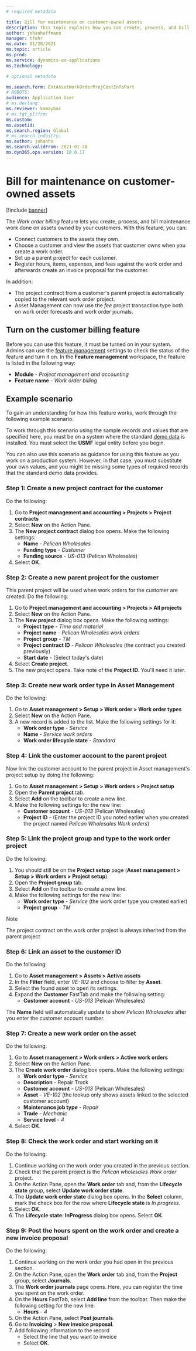 ```yaml
---
# required metadata

title: Bill for maintenance on customer-owned assets
description: This topic explains how you can create, process, and bill maintenance work done on assets owned by your customers.
author: johanhoffmann
manager: tfehr
ms.date: 01/28/2021
ms.topic: article
ms.prod: 
ms.service: dynamics-ax-applications
ms.technology: 

# optional metadata

ms.search.form: EntAssetWorkOrderProjCostInfoPart 
# ROBOTS: 
audience: Application User
# ms.devlang: 
ms.reviewer: kamaybac
# ms.tgt_pltfrm: 
ms.custom: 
ms.assetid: 
ms.search.region: Global
# ms.search.industry: 
ms.author: johanho
ms.search.validFrom: 2021-01-28
ms.dyn365.ops.version: 10.0.17
---
```


# Bill for maintenance on customer-owned assets

[!include [banner](../../includes/banner.md)]

The *Work order billing* feature lets you create, process, and bill maintenance work done on assets owned by your customers. With this feature, you can:

- Connect customers to the assets they own.
- Choose a customer and view the assets that customer owns when you create a work order.
- Set up a parent project for each customer.
- Register hours, items, expenses, and fees against the work order and afterwards create an invoice proposal for the customer.

In addition:

- The project contract from a customer's parent project is automatically copied to the relevant work order project.
- Asset Management can now use the *fee* project transaction type both on work order forecasts and work order journals.

## Turn on the customer billing feature

Before you can use this feature, it must be turned on in your system. Admins can use the [feature management](../../../fin-ops-core/fin-ops/get-started/feature-management/feature-management-overview.md) settings to check the status of the feature and turn it on. In the **Feature management** workspace, the feature is listed in the following way:

- **Module** - *Project management and accounting*
- **Feature name** - *Work order billing*

## Example scenario

To gain an understanding for how this feature works, work through the following example scenario.

To work through this scenario using the sample records and values that are specified here, you must be on a system where the standard [demo data](../../../fin-ops-core/dev-itpro/deployment/deploy-demo-environment.md) is installed. You must select the **USMF** legal entity before you begin.

You can also use this scenario as guidance for using this feature as you work on a production system. However, in that case, you must substitute your own values, and you might be missing some types of required records that the standard demo data provides.

### Step 1: Create a new project contract for the customer

Do the following:

1. Go to **Project management and accounting \> Projects \> Project contracts**
1. Select **New** on the Action Pane.
1. The **New project contract** dialog box opens. Make the following settings:
    - **Name** - *Pelican Wholesales*
    - **Funding type** - *Customer*
    - **Funding source** - *US-013* (Pelican Wholesales)
1. Select **OK**.

### Step 2: Create a new parent project for the customer

This parent project will be used when work orders for the customer are created. Do the following:

1. Go to **Project management and accounting \> Projects \> All projects**
1. Select **New** on the Action Pane.
1. The **New project** dialog box opens. Make the following settings:
    - **Project type** - *Time and material*
    - **Project name** - *Pelican Wholesales work orders*
    - **Project group** - *TM*
    - **Project contract ID** - *Pelican Wholesales* (the contract you created previously)
    - **Start date** - (Select today's date)
1. Select **Create project**.
1. The new project opens. Take note of the **Project ID**. You'll need it later.

### Step 3: Create new work order type in Asset Management

Do the following:

1. Go to **Asset management \> Setup \> Work order \> Work order types**
1. Select **New** on the Action Pane.
1. A new record is added to the list. Make the following settings for it:
    - **Work order type** - *Service*
    - **Name** - *Service work orders*
    - **Work order lifecycle state** - *Standard*

### Step 4: Link the customer account to the parent project

Now link the customer account to the parent project in Asset management's project setup by doing the following:

1. Go to **Asset management \> Setup \> Work orders \> Project setup**
1. Open the **Parent project** tab.
1. Select **Add** on the toolbar to create a new line.
1. Make the following settings for the new line:
    - **Customer account** - *US-013* (Pelican Wholesales)
    - **Project ID** -  (Enter the project ID you noted earlier when you created the project named *Pelican Wholesales Work orders*)

### Step 5: Link the project group and type to the work order project

Do the following:

1. You should still be on the **Project setup** page (**Asset management \> Setup \> Work orders \> Project setup**).
1. Open the **Project group** tab.
1. Select **Add** on the toolbar to create a new line.
1. Make the following settings for the new line:
    - **Work order type** - *Service* (the work order type you created earlier)
    - **Project group** - *TM*

> [!NOTE]
> The project contract on the work order project is always inherited from the parent project

### Step 6: Link an asset to the customer ID

Do the following:

1. Go to **Asset management \> Assets \> Active assets**
1. In the **Filter** field, enter *VE-102* and choose to filter by **Asset**.
1. Select the found asset to open its settings.
1. Expand the **Customer** FastTab and make the following setting:
    - **Customer account** - *US-013* (Pelican Wholesales)

The **Name** field will automatically update to show *Pelican Wholesales* after you enter the customer account number.

### Step 7: Create a new work order on the asset

Do the following:

1. Go to **Asset management \> Work orders \> Active work orders**
1. Select **New** on the Action Pane.
1. The **Create work order** dialog box opens. Make the following settings:
    - **Work order type** - *Service*
    - **Description** - Repair Truck
    - **Customer account** - *US-013* (Pelican Wholesales)
    - **Asset** - *VE-102* (the lookup only shows assets linked to the selected customer account)
    - **Maintenance job type** - *Repair*
    - **Trade** - *Mechanic*
    - **Service level** - *4*
1. Select **OK**.

### Step 8: Check the work order and start working on it

Do the following:

1. Continue working on the work order you created in the previous section.
1. Check that the parent project is the *Pelican wholesales Work order* project. <!-- KFM: How can I do this? -->
1. On the Action Pane, open the **Work order** tab and, from the **Lifecycle state** group, select **Update work order state**.
1. The **Update work order state** dialog box opens. In the **Select** column, mark the check box for the row where **Lifecycle state** is *In progress*.
1. Select **OK**.
1. The **Lifecycle state: InProgress** dialog box opens. Select **OK**.

### Step 9: Post the hours spent on the work order and create a new invoice proposal

Do the following:

1. Continue working on the work order you had open in the previous section.
1. On the Action Pane, open the **Work order** tab and, from the **Project** group, select **Journals**.
1. The **Work order journals** page opens. Here, you can register the time you spent on the work order.
1. On the **Hours** FastTab, select **Add line** from the toolbar. Then make the following setting for the new line:
    - **Hours** - *4*
1. On the Action Pane, select **Post journals**. <!-- KFM: I get an error "Posting - Journal Journal: PJJ-00399 Voucher: Voucher number must be filled in". Blocked. -->
1. Go to **Invoicing** \> **New invoice proposal**. <!-- KFM: I can't find this. -->
1. Add following information to the record
    - Select the line that you want to invoice
    - Select **OK**.

